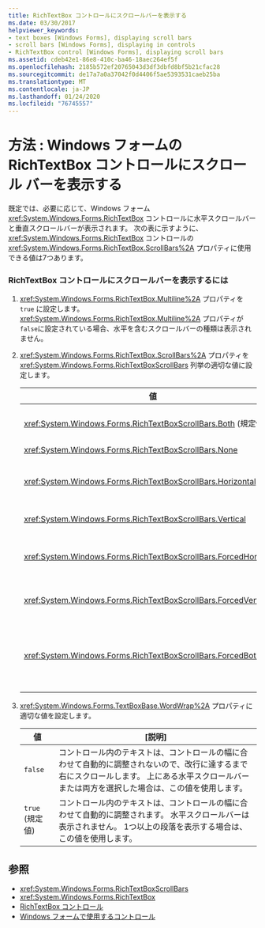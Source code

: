 ```yaml
---
title: RichTextBox コントロールにスクロールバーを表示する
ms.date: 03/30/2017
helpviewer_keywords:
- text boxes [Windows Forms], displaying scroll bars
- scroll bars [Windows Forms], displaying in controls
- RichTextBox control [Windows Forms], displaying scroll bars
ms.assetid: cdeb42e1-86e8-410c-ba46-18aec264ef5f
ms.openlocfilehash: 2185b572ef20765043d3df3dbfd8bf5b21cfac28
ms.sourcegitcommit: de17a7a0a37042f0d4406f5ae5393531caeb25ba
ms.translationtype: MT
ms.contentlocale: ja-JP
ms.lasthandoff: 01/24/2020
ms.locfileid: "76745557"
---
```

# <a name="how-to-display-scroll-bars-in-the-windows-forms-richtextbox-control"></a>方法 : Windows フォームの RichTextBox コントロールにスクロール バーを表示する
既定では、必要に応じて、Windows フォーム <xref:System.Windows.Forms.RichTextBox> コントロールに水平スクロールバーと垂直スクロールバーが表示されます。 次の表に示すように、<xref:System.Windows.Forms.RichTextBox> コントロールの <xref:System.Windows.Forms.RichTextBox.ScrollBars%2A> プロパティに使用できる値は7つあります。  
  
### <a name="to-display-scroll-bars-in-a-richtextbox-control"></a>RichTextBox コントロールにスクロールバーを表示するには  
  
1. <xref:System.Windows.Forms.RichTextBox.Multiline%2A> プロパティを `true` に設定します。 <xref:System.Windows.Forms.RichTextBox.Multiline%2A> プロパティが `false`に設定されている場合、水平を含むスクロールバーの種類は表示されません。  
  
2. <xref:System.Windows.Forms.RichTextBox.ScrollBars%2A> プロパティを <xref:System.Windows.Forms.RichTextBoxScrollBars> 列挙の適切な値に設定します。  
  
    |値|[説明]|  
    |-----------|-----------------|  
    |<xref:System.Windows.Forms.RichTextBoxScrollBars.Both> (規定値)|テキストがコントロールの幅または長さを超えた場合にのみ、水平または垂直のスクロールバー、またはその両方を表示します。|  
    |<xref:System.Windows.Forms.RichTextBoxScrollBars.None>|どの種類のスクロールバーも表示されません。|  
    |<xref:System.Windows.Forms.RichTextBoxScrollBars.Horizontal>|テキストがコントロールの幅を超えた場合にのみ、水平スクロールバーを表示します。 (これを行うには、<xref:System.Windows.Forms.TextBoxBase.WordWrap%2A> プロパティを `false`に設定する必要があります)。|  
    |<xref:System.Windows.Forms.RichTextBoxScrollBars.Vertical>|テキストがコントロールの高さを超えた場合にのみ、垂直スクロールバーを表示します。|  
    |<xref:System.Windows.Forms.RichTextBoxScrollBars.ForcedHorizontal>|<xref:System.Windows.Forms.TextBoxBase.WordWrap%2A> プロパティが `false`に設定されている場合、水平スクロールバーを表示します。 テキストがコントロールの幅を超えていない場合、スクロールバーは淡色表示されます。|  
    |<xref:System.Windows.Forms.RichTextBoxScrollBars.ForcedVertical>|常に垂直スクロールバーを表示します。 テキストがコントロールの長さを超えていない場合、スクロールバーは淡色表示されます。|  
    |<xref:System.Windows.Forms.RichTextBoxScrollBars.ForcedBoth>|常に垂直スクロールバーを表示します。 <xref:System.Windows.Forms.TextBoxBase.WordWrap%2A> プロパティが `false`に設定されている場合、水平スクロールバーを表示します。 テキストがコントロールの幅または長さを超えていない場合、スクロールバーはグレー表示されます。|  
  
3. <xref:System.Windows.Forms.TextBoxBase.WordWrap%2A> プロパティに適切な値を設定します。  
  
    |値|[説明]|  
    |-----------|-----------------|  
    |`false`|コントロール内のテキストは、コントロールの幅に合わせて自動的に調整されないので、改行に達するまで右にスクロールします。 上にある水平スクロールバーまたは両方を選択した場合は、この値を使用します。|  
    |`true` (規定値)|コントロール内のテキストは、コントロールの幅に合わせて自動的に調整されます。 水平スクロールバーは表示されません。 1つ以上の段落を表示する場合は、この値を使用します。|  
  
## <a name="see-also"></a>参照

- <xref:System.Windows.Forms.RichTextBoxScrollBars>
- <xref:System.Windows.Forms.RichTextBox>
- [RichTextBox コントロール](richtextbox-control-windows-forms.md)
- [Windows フォームで使用するコントロール](controls-to-use-on-windows-forms.md)
